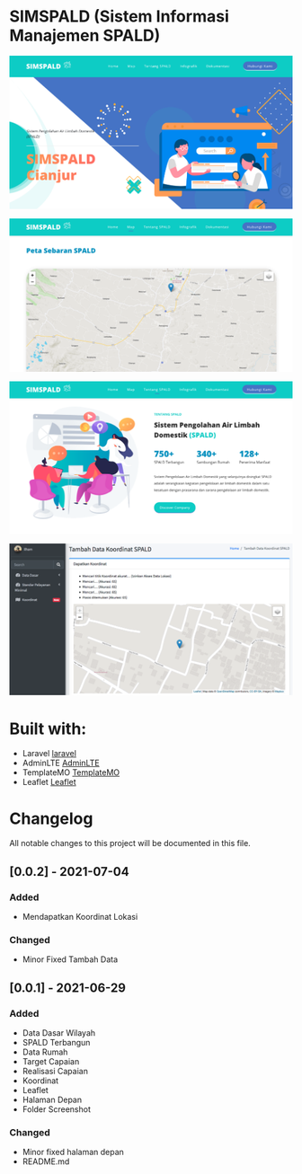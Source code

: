# SIMSPALD (Sistem Informasi Manajemen SPALD)

![Alt text](screenshot/home.png?raw=true "SIMSPALD")

![Alt text](screenshot/map.png?raw=true "Map")

![Alt text](screenshot/about.png?raw=true "Tentang")

![Alt text](screenshot/koordinat.png?raw=true "Koordinat")

# Built with:

- Laravel [laravel](https://laravel.com)
- AdminLTE [AdminLTE](https://adminlte.io)
- TemplateMO [TemplateMO](https://themewagon.com/author/templatemo)
- Leaflet [Leaflet](https://leafletjs.com/)

# Changelog

All notable changes to this project will be documented in this file.

## [0.0.2] - 2021-07-04

### Added

- Mendapatkan Koordinat Lokasi


### Changed

- Minor Fixed Tambah Data

## [0.0.1] - 2021-06-29

### Added

- Data Dasar Wilayah
- SPALD Terbangun
- Data Rumah
- Target Capaian
- Realisasi Capaian
- Koordinat
- Leaflet
- Halaman Depan
- Folder Screenshot

### Changed

- Minor fixed halaman depan
- README.md
